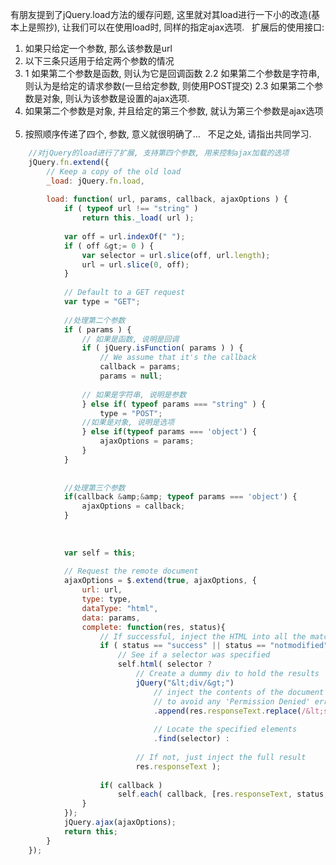 有朋友提到了jQuery.load方法的缓存问题, 这里就对其load进行一下小的改造(基本上是照抄), 让我们可以在使用load时, 同样的指定ajax选项.
 
扩展后的使用接口:
1. 如果只给定一个参数, 那么该参数是url
 
2. 以下三条只适用于给定两个参数的情况
2. 1 如果第二个参数是函数, 则认为它是回调函数
2.2 如果第二个参数是字符串, 则认为是给定的请求参数(一旦给定参数, 则使用POST提交)
2.3 如果第二个参数是对象, 则认为该参数是设置的ajax选项.
 
3. 如果第二个参数是对象, 并且给定的第三个参数, 就认为第三个参数是ajax选项
 
4. 按照顺序传递了四个, 参数, 意义就很明确了...
 
不足之处, 请指出共同学习.
 
 

```javascript
	//对jQuery的load进行了扩展, 支持第四个参数, 用来控制ajax加载的选项
	jQuery.fn.extend({
		// Keep a copy of the old load
		_load: jQuery.fn.load,
	
		load: function( url, params, callback, ajaxOptions ) {
			if ( typeof url !== "string" )
				return this._load( url );
	
			var off = url.indexOf(" ");
			if ( off &gt;= 0 ) {
				var selector = url.slice(off, url.length);
				url = url.slice(0, off);
			}
	
			// Default to a GET request
			var type = "GET";
	
			//处理第二个参数
			if ( params ) {
				// 如果是函数, 说明是回调
				if ( jQuery.isFunction( params ) ) {
					// We assume that it's the callback
					callback = params;
					params = null;
	
				// 如果是字符串, 说明是参数 
				} else if( typeof params === "string" ) {
					type = "POST";
				//如果是对象, 说明是选项
				} else if(typeof params === 'object') {
					ajaxOptions = params;
				}
			}
	
	
			//处理第三个参数
			if(callback &amp;&amp; typeof params === 'object') {
				ajaxOptions = callback;
			}
			
			
	
			var self = this;
	
			// Request the remote document
			ajaxOptions = $.extend(true, ajaxOptions, {
				url: url,
				type: type,
				dataType: "html",
				data: params,
				complete: function(res, status){
					// If successful, inject the HTML into all the matched elements
					if ( status == "success" || status == "notmodified" )
						// See if a selector was specified
						self.html( selector ?
							// Create a dummy div to hold the results
							jQuery("&lt;div/&gt;")
								// inject the contents of the document in, removing the scripts
								// to avoid any 'Permission Denied' errors in IE
								.append(res.responseText.replace(/&lt;script(.|/s)*?//script&gt;/g, ""))
	
								// Locate the specified elements
								.find(selector) :
	
							// If not, just inject the full result
							res.responseText );
	
					if( callback )
						self.each( callback, [res.responseText, status, res] );
				}
			});
			jQuery.ajax(ajaxOptions);
			return this;
		}
	});
```

